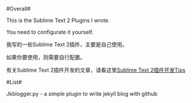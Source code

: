 #Overall#

This is the Sublime Text 2 Plugins I wrote.

You need to configurate it yourself.

我写的一些Sublime Text 2插件，主要是自己使用。

如果你要使用，则需要自行配置。

有关Sublime Text 2插件开发的文章，请看这里[Sublime Text 2插件开发Tips](http://guojing.me/blog/2012/11/09/sublime-text-2-plugins-tips/)

#List#

Jkblogger.py - a simple plugin to write jekyll blog with github